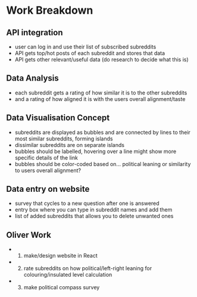 # Work Breakdown

## API integration
- user can log in and use their list of subscribed subreddits
- API gets top/hot posts of each subreddit and stores that data
- API gets other relevant/useful data (do research to decide what this is)

## Data Analysis
- each subreddit gets a rating of how similar it is to the other subreddits
- and a rating of how aligned it is with the users overall alignment/taste

## Data Visualisation Concept
- subreddits are displayed as bubbles and are connected by lines to their most similar subreddits, forming islands
- dissimilar subreddits are on separate islands
- bubbles should be labelled, hovering over a line might show more specific details of the link
- bubbles should be color-coded based on... political leaning or similarity to users overall alignment?

## Data entry on website
- survey that cycles to a new question after one is answered
- entry box where you can type in subreddit names and add them
- list of added subreddits that allows you to delete unwanted ones

## Oliver Work
- 1. make/design website in React
- 2. rate subreddits on how political/left-right leaning for colouring/insulated level calculation
- 3. make political compass survey